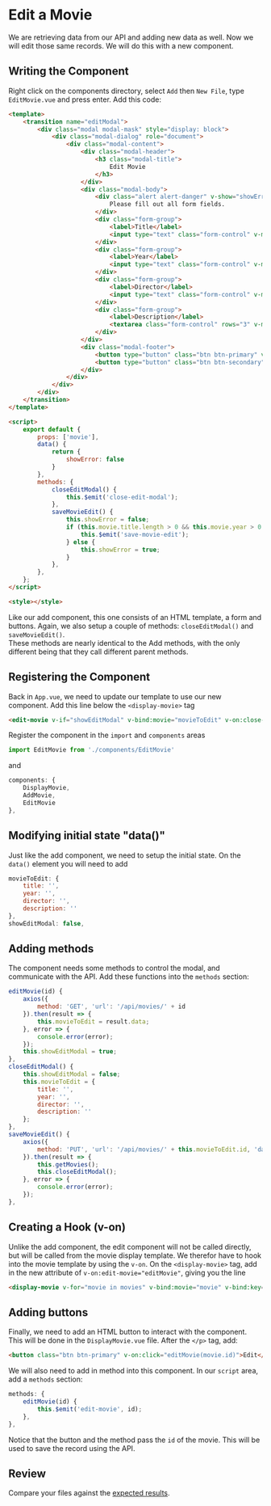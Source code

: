 # Edit a Movie
We are retrieving data from our API and adding new data as well.  Now we will edit those same records.
We will do this with a new component.

## Writing the Component
Right click on the components directory, select `Add` then `New File`, type `EditMovie.vue` and press enter.
Add this code:
```html
<template>
	<transition name="editModal">
		<div class="modal modal-mask" style="display: block">
			<div class="modal-dialog" role="document">
				<div class="modal-content">
					<div class="modal-header">
						<h3 class="modal-title">
							Edit Movie
						</h3>
					</div>
					<div class="modal-body">
						<div class="alert alert-danger" v-show="showError">
							Please fill out all form fields.
						</div>
						<div class="form-group">
							<label>Title</label>
							<input type="text" class="form-control" v-model="movie.title" />
						</div>
						<div class="form-group">
							<label>Year</label>
							<input type="text" class="form-control" v-model="movie.year" />
						</div>
						<div class="form-group">
							<label>Director</label>
							<input type="text" class="form-control" v-model="movie.director" />
						</div>
						<div class="form-group">
							<label>Description</label>
							<textarea class="form-control" rows="3" v-model="movie.description"></textarea>
						</div>
					</div>
					<div class="modal-footer">
						<button type="button" class="btn btn-primary" v-on:click="saveMovieEdit">Save Changes</button>
						<button type="button" class="btn btn-secondary" data-dismiss="modal" v-on:click="closeEditModal">Cancel</button>
					</div>
				</div>
			</div>
		</div>
	</transition>
</template>

<script>
	export default {
		props: ['movie'],
		data() {
			return {
				showError: false
			}
		},
		methods: {
			closeEditModal() {
				this.$emit('close-edit-modal');
			},
			saveMovieEdit() {
				this.showError = false;
				if (this.movie.title.length > 0 && this.movie.year > 0 && this.movie.director.length > 0 && this.movie.description.length > 0) {
					this.$emit('save-movie-edit');
				} else {
					this.showError = true;
				}
			},
		},
	};
</script>

<style></style>
```
Like our add component, this one consists of an HTML template, a form and buttons.  Again, we also setup a couple of methods: `closeEditModal()` and `saveMovieEdit()`.  
These methods are nearly identical to the Add methods, with the only different being that they call different parent methods.

## Registering the Component
Back in `App.vue`, we need to update our template to use our new component. Add this line below the `<display-movie>` tag
```html
<edit-movie v-if="showEditModal" v-bind:movie="movieToEdit" v-on:close-edit-modal="closeEditModal" v-on:save-movie-edit="saveMovieEdit"></edit-movie>
```

Register the component in the `import` and `components` areas
```javascript
import EditMovie from './components/EditMovie'
```
and
```javascript
components: {
	DisplayMovie,
	AddMovie,
	EditMovie
},
```

## Modifying initial state "data()"
Just like the add component, we need to setup the initial state.  On the `data()` element you will need to add
```javascript
movieToEdit: {
	title: '',
	year: '',
	director: '',
	description: ''
},
showEditModal: false,
```
## Adding methods
The component needs some methods to control the modal, and communicate with the API. Add these functions into the `methods` section:
```javascript
editMovie(id) {
	axios({
		method: 'GET', 'url': '/api/movies/' + id
	}).then(result => {
		this.movieToEdit = result.data;
	}, error => {
		console.error(error);
	});
	this.showEditModal = true;
},
closeEditModal() {
	this.showEditModal = false;
	this.movieToEdit = {
		title: '',
		year: '',
		director: '',
		description: ''
	};
},
saveMovieEdit() {
	axios({
		method: 'PUT', 'url': '/api/movies/' + this.movieToEdit.id, 'data': this.movieToEdit
	}).then(result => {
		this.getMovies();
		this.closeEditModal();
	}, error => {
		console.error(error);
	});
},
```
## Creating a Hook (v-on)
Unlike the add component, the edit component will not be called directly, but will be called from the movie display template.  We therefor have to hook into the movie template by using the `v-on`.
On the `<display-movie>` tag, add in the new attribute of `v-on:edit-movie="editMovie"`, giving you the line
```html
<display-movie v-for="movie in movies" v-bind:movie="movie" v-bind:key="movie.id" v-on:edit-movie="editMovie"></display-movie>
```
## Adding buttons
Finally, we need to add an HTML button to interact with the component. This will be done in the `DisplayMovie.vue` file.
After the `</p>` tag, add:
```html
<button class="btn btn-primary" v-on:click="editMovie(movie.id)">Edit</button>
```
We will also need to add in method into this component.  In our `script` area, add a `methods` section:
```javascript
methods: {
	editMovie(id) {
		this.$emit('edit-movie', id);
	},
},
```
Notice that the button and the method pass the `id` of the movie.  This will be used to save the record using the API.
## Review
Compare your files against the [expected results](review/EditMovie.md).